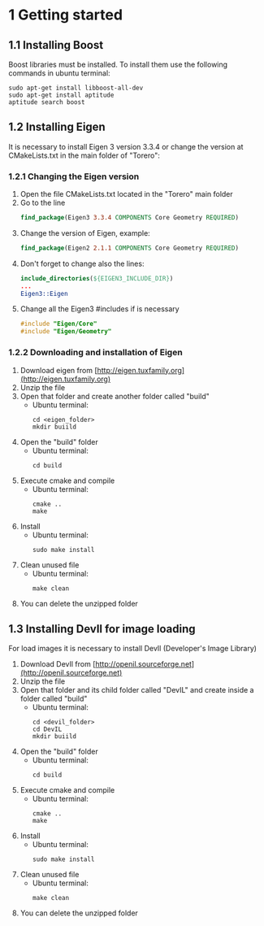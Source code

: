 
# 1 Getting started

## 1.1 Installing Boost

Boost libraries must be installed. To install them use the following commands in ubuntu terminal:

```
sudo apt-get install libboost-all-dev
sudo apt-get install aptitude
aptitude search boost
```

## 1.2 Installing Eigen

It is necessary to install Eigen 3 version 3.3.4 or change the version at CMakeLists.txt in the main folder of "Torero":

### 1.2.1 Changing the Eigen version

1. Open the file CMakeLists.txt located in the "Torero" main folder
2. Go to the line
   ```CMake
   find_package(Eigen3 3.3.4 COMPONENTS Core Geometry REQUIRED)
   ```
3. Change the version of Eigen, example:
   ```CMake
   find_package(Eigen2 2.1.1 COMPONENTS Core Geometry REQUIRED)
   ```
4. Don't forget to change also the lines:
   ```CMake
   include_directories(${EIGEN3_INCLUDE_DIR})
   ...
   Eigen3::Eigen
   ```
5. Change all the Eigen3 #includes if is necessary
   ```C++
   #include "Eigen/Core"
   #include "Eigen/Geometry"
   ```

### 1.2.2 Downloading and installation of Eigen

1. Download eigen from [http://eigen.tuxfamily.org](http://eigen.tuxfamily.org)
2. Unzip the file
3. Open that folder and create another folder called "build"
   - Ubuntu terminal:
     ```
     cd <eigen_folder>
     mkdir buiild
     ```
4. Open the "build" folder
   - Ubuntu terminal:
     ```
     cd build
     ```
5. Execute cmake and compile
   - Ubuntu terminal:
     ```
     cmake ..
     make
     ```
6. Install
   - Ubuntu terminal:
     ```
     sudo make install
     ```
7. Clean unused file
   - Ubuntu terminal:
     ```
     make clean
     ```
8. You can delete the unzipped folder

## 1.3 Installing DevIl for image loading

For load images it is necessary to install DevIl (Developer's Image Library)

1. Download DevIl from [http://openil.sourceforge.net](http://openil.sourceforge.net)
2. Unzip the file
3. Open that folder and its child folder called "DevIL" and create inside a folder called "build"
   - Ubuntu terminal:
     ```
     cd <devil_folder>
     cd DevIL
     mkdir buiild
     ```
4. Open the "build" folder
   - Ubuntu terminal:
     ```
     cd build
     ```
5. Execute cmake and compile
   - Ubuntu terminal:
     ```
     cmake ..
     make
     ```
6. Install
   - Ubuntu terminal:
     ```
     sudo make install
     ```
7. Clean unused file
   - Ubuntu terminal:
     ```
     make clean
     ```
8. You can delete the unzipped folder



